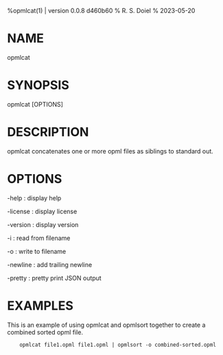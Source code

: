 %opmlcat(1) | version 0.0.8 d460b60
% R. S. Doiel
% 2023-05-20

# NAME

opmlcat

# SYNOPSIS

opmlcat [OPTIONS]

# DESCRIPTION

opmlcat concatenates one or more opml files as siblings to standard out.

# OPTIONS

-help
: display help

-license
: display license

-version
: display version

-i
: read from filename

-o
: write to filename

-newline
: add trailing newline

-pretty
: pretty print JSON output

# EXAMPLES

This is an example of using opmlcat and opmlsort together to 
create a combined sorted opml file.

~~~
    opmlcat file1.opml file1.opml | opmlsort -o combined-sorted.opml
~~~


